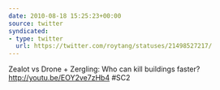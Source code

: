 ```yaml
---
date: 2010-08-18 15:25:23+00:00
source: twitter
syndicated:
- type: twitter
  url: https://twitter.com/roytang/statuses/21498527217/
---
```


Zealot vs Drone + Zergling: Who can kill buildings faster? http://youtu.be/EOY2ve7zHb4 #SC2